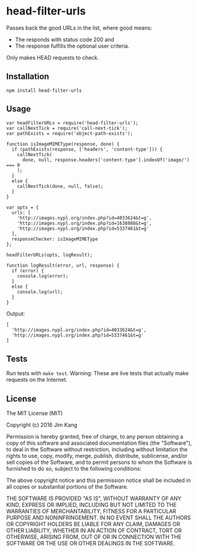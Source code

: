 head-filter-urls
===================

Passes back the good URLs in the list, where good means:
- The responds with status code 200 and
- The response fulfills the optional user criteria.

Only makes HEAD requests to check.

Installation
------------

    npm install head-filter-urls

Usage
-----

    var headFilterURLs = require('head-filter-urls');
    var callNextTick = require('call-next-tick');
    var pathExists = require('object-path-exists');

    function isImageMIMEType(response, done) {
      if (pathExists(response, ['headers', 'content-type'])) {
        callNextTick(
          done, null, response.headers['content-type'].indexOf('image/') === 0
        );
      }
      else {
        callNextTick(done, null, false);
      }
    }

    var opts = {
      urls: [
        'http://images.nypl.org/index.php?id=4033624&t=g',
        'http://images.nypl.org/index.php?id=1638888&t=g',
        'http://images.nypl.org/index.php?id=5337461&t=g'
      ],
      responseChecker: isImageMIMEType
    };

    headFilterURLs(opts, logResult);

    function logResult(error, url, response) {
      if (error) {
        console.log(error);
      }
      else {
        console.log(url);
      }
    }

Output:

    [
      'http://images.nypl.org/index.php?id=4033624&t=g',
      'http://images.nypl.org/index.php?id=5337461&t=g'
    ]

Tests
-----

Run tests with `make test`. Warning: These are live tests that actually make requests on the Internet.

License
-------

The MIT License (MIT)

Copyright (c) 2016 Jim Kang

Permission is hereby granted, free of charge, to any person obtaining a copy
of this software and associated documentation files (the "Software"), to deal
in the Software without restriction, including without limitation the rights
to use, copy, modify, merge, publish, distribute, sublicense, and/or sell
copies of the Software, and to permit persons to whom the Software is
furnished to do so, subject to the following conditions:

The above copyright notice and this permission notice shall be included in
all copies or substantial portions of the Software.

THE SOFTWARE IS PROVIDED "AS IS", WITHOUT WARRANTY OF ANY KIND, EXPRESS OR
IMPLIED, INCLUDING BUT NOT LIMITED TO THE WARRANTIES OF MERCHANTABILITY,
FITNESS FOR A PARTICULAR PURPOSE AND NONINFRINGEMENT. IN NO EVENT SHALL THE
AUTHORS OR COPYRIGHT HOLDERS BE LIABLE FOR ANY CLAIM, DAMAGES OR OTHER
LIABILITY, WHETHER IN AN ACTION OF CONTRACT, TORT OR OTHERWISE, ARISING FROM,
OUT OF OR IN CONNECTION WITH THE SOFTWARE OR THE USE OR OTHER DEALINGS IN
THE SOFTWARE.
